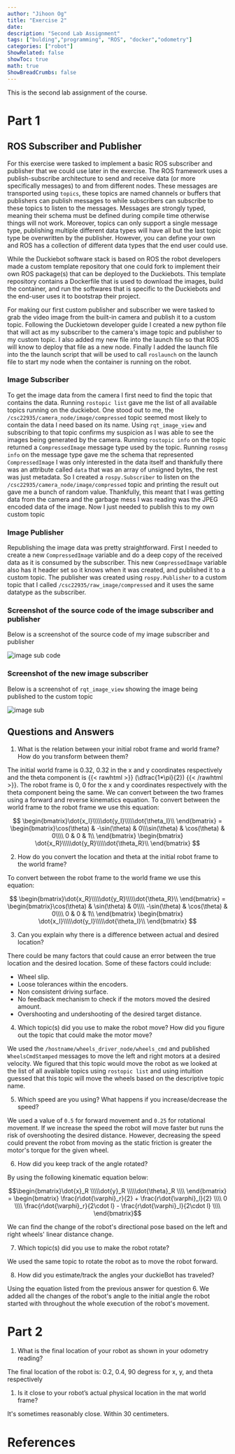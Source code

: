```yaml
---
author: "Jihoon Og"
title: "Exercise 2"
date: 
description: "Second Lab Assignment"
tags: ["bulding","programming", "ROS", "docker","odometry"]
categories: ["robot"]
ShowRelated: false
showToc: true
math: true
ShowBreadCrumbs: false
---
```

This is the second lab assignment of the course.

# Part 1

## ROS Subscriber and Publisher

For this exercise were tasked to implement a basic ROS subscriber and publisher that we could use later in the exercise.
The ROS framework uses a publish-subscribe architecture to send and receive data (or more specifically messages) to and from different nodes. These messages are transported using `topics`, these topics are named channels or buffers that publishers can publish messages to while subscribers can subscribe to these topics to listen to the messages. Messages are strongly typed, meaning their schema must be defined during compile time otherwise things will not work. Moreover, topics can only support a single message type, publishing multiple different data types will have all but the last topic type be overwritten by the publisher. However, you can define your own and ROS has a collection of different data types that the end user could use.

While the Duckiebot software stack is based on ROS the robot developers made a custom template repository that one could fork to implement their own ROS package(s) that can be deployed to the Duckiebots. This template repository contains a Dockerfile that is used to download the images, build the container, and run the softwares that is specific to the Duckiebots and the end-user uses it to bootstrap their project.

For making our first custom publisher and subscriber we were tasked to grab the video image from the built-in camera and publish it to a custom topic. Following the Duckietown developer guide I created a new python file that will act as my subscriber to the camera's image topic and publisher to my custom topic. I also added my new file into the launch file so that ROS will know to deploy that file as a new node. Finally I added the launch file into the the launch script that will be used to call `roslaunch` on the launch file to start my node when the container is running on the robot.

### Image Subscriber

To get the image data from the camera I first need to find the topic that contains the data.
Running `rostopic list` gave me the list of all available topics running on the duckiebot.
One stood out to me, the `/csc22935/camera_node/image/compressed` topic seemed most likely to contain the data I need based on its name. Using `rqt_image_view` and subscribing to that topic confirms my suspicion as I was able to see the images being generated by the camera.
Running `rostopic info` on the topic returned a `CompressedImage` message type used by the topic.
Running `rosmsg info` on the message type gave me the schema that represented `CompressedImage` I was only interested in the data itself and thankfully there was an attribute called `data` that was an array of unsigned bytes, the rest was just metadata.
So I created a `rospy.Subscriber` to listen on the `/csc22935/camera_node/image/compressed` topic and printing the result out gave me a bunch of random value.
Thankfully, this meant that I was getting data from the camera and the garbage mess I was reading was the JPEG encoded data of the image.
Now I just needed to publish this to my own custom topic

### Image Publisher

Republishing the image data was pretty straightforward. First I needed to create a new `CompressedImage` variable and do a deep copy of the received data as it is consumed by the subscriber. This new `CompressedImage` variable also has it header set so it knows when it was created, and published it to a custom topic.
The publisher was created using `rospy.Publisher` to a custom topic that I called `/csc22935/raw_image/compressed` and it uses the same datatype as the subscriber.

### Screenshot of the source code of the image subscriber and publisher

Below is a screenshot of the source code of my image subscriber and publisher

![image sub code](/uploads/new_subpub_node.png)

### Screenshot of the new image subscriber

Below is a screenshot of `rqt_image_view` showing the image being published to the custom topic

![image sub](/uploads/new_node_rqt_image_view.png)

## Questions and Answers

1. What is the relation between your initial robot frame and world frame? How do you transform between them?

The initial world frame is 0.32, 0.32 in the x and y coordinates respectively and the theta component is
{{< rawhtml >}}
\(\dfrac{1*\pi}{2}\)
{{< /rawhtml >}}.
The robot frame is 0, 0 for the x and y coordinates respectively with the theta component being the same. We can convert between the two frames using a forward and reverse kinematics equation.
To convert between the world frame to the robot frame we use this equation:

$$
\begin{bmatrix}\dot{x_I}\\\\\dot{y_I}\\\\\dot{\theta_I}\\ \end{bmatrix}  = \begin{bmatrix}\cos(\theta) & -\sin(\theta) & 0\\\sin(\theta) & \cos(\theta) & 0\\\\ 0 & 0 & 1\\ \end{bmatrix} \begin{bmatrix}   \dot{x_R}\\\\\dot{y_R}\\\\\dot{\theta_R}\\ \end{bmatrix}
$$

2. How do you convert the location and theta at the initial robot frame to the world frame?

To convert between the robot frame to the world frame we use this equation:

$$
\begin{bmatrix}\dot{x_R}\\\\\dot{y_R}\\\\\dot{\theta_R}\\ \end{bmatrix}  = \begin{bmatrix}\cos(\theta) & \sin(\theta) & 0\\\\ -\sin(\theta) & \cos(\theta) & 0\\\\ 0 & 0 & 1\\ \end{bmatrix} \begin{bmatrix}   \dot{x_I}\\\\\dot{y_I}\\\\\dot{\theta_I}\\ \end{bmatrix}
$$

3. Can you explain why there is a difference between actual and desired location?

There could be many factors that could cause an error between the true location and the desired location. Some of these factors could include:

- Wheel slip.
- Loose tolerances within the encoders.
- Non consistent driving surface.
- No feedback mechanism to check if the motors moved the desired amount.
- Overshooting and undershooting of the desired target distance. 

4. Which topic(s) did you use to make the robot move? How did you figure out the topic that could make the motor move?

We used the `/hostname/wheels_driver_node/wheels_cmd` and published `WheelsCmdStamped` messages to move the left and right motors at a desired velocity. We figured that this topic would move the robot as we looked at the list of all available topics using `rostopic list` and using intuition guessed that this topic will move the wheels based on the descriptive topic name.

5. Which speed are you using? What happens if you increase/decrease the speed?

We used a value of `0.5` for forward movement and `0.25` for rotational movement. If we increase the speed the robot will move faster but runs the risk of overshooting the desired distance. However, decreasing the speed could prevent the robot from moving as the static friction is greater the motor's torque for the given wheel. 

6. How did you keep track of the angle rotated?

By using the following kinematic equation below:

$$\begin{bmatrix}\dot{x}_R \\\\\dot{y}_R \\\\\dot{\theta}_R \\\\ \end{bmatrix} = \begin{bmatrix}   \frac{r\dot{\varphi}_r}{2} + \frac{r\dot{\varphi}_l}{2} \\\\   0  \\\\    \frac{r\dot{\varphi}_r}{2\cdot l} - \frac{r\dot{\varphi}_l}{2\cdot l} \\\\ \end{bmatrix}$$

We can find the change of the robot's directional pose based on the left and right wheels' linear distance change.

7. Which topic(s) did you use to make the robot rotate?

We used the same topic to rotate the robot as to move the robot forward.

8. How did you estimate/track the angles your duckieBot has traveled?

Using the equation listed from the previous answer for question 6. We added all the changes of the robot's angle to the initial angle the robot started with throughout the whole execution of the robot's movement.

# Part 2

1. What is the final location of your robot as shown in your odometry reading?

The final location of the robot is: 0.2, 0.4, 90 degress for x, y, and theta respectively

1. Is it close to your robot’s actual physical location in the mat world frame?

It's sometimes reasonably close. Within 30 centimeters.


# References